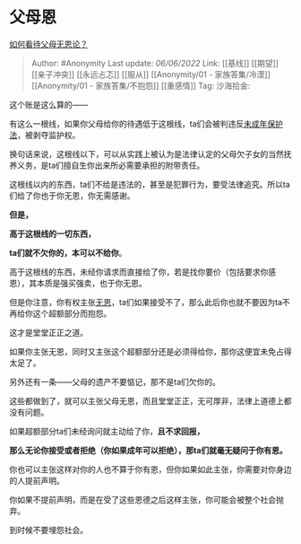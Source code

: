 # 父母恩
[如何看待父母无恩论？](https://www.zhihu.com/question/26860040/answer/2515001052)

> Author: #Anonymity
> Last update: *06/06/2022*
> Link: [[基线]] [[期望]] [[亲子冲突]] [[永远忐忑]] [[服从]] [[Anonymity/01 - 家族答集/冷漠]] [[Anonymity/01 - 家族答集/不抱怨]] [[重感情]]
> Tag:
> 沙海拾金:

这个账是这么算的——

有这么一根线，如果你父母给你的待遇低于这根线，ta们会被判违反[未成年保护法](https://www.zhihu.com/search?q=%E6%9C%AA%E6%88%90%E5%B9%B4%E4%BF%9D%E6%8A%A4%E6%B3%95&search_source=Entity&hybrid_search_source=Entity&hybrid_search_extra=%7B%22sourceType%22%3A%22answer%22%2C%22sourceId%22%3A2515001052%7D)，被剥夺监护权。

换句话来说，这根线以下，可以从实践上被认为是法律认定的父母欠子女的当然抚养义务，是ta们擅自生你出来所必需要承担的附带责任。

这根线以内的东西，ta们不给是违法的，甚至是犯罪行为，要受法律追究。所以ta们给了你也于你无恩，你无需感谢。

**但是，**

**高于这根线的一切东西，**

**ta们就不欠你的，本可以不给你**。

高于这根线的东西，未经你请求而直接给了你，若是找你要价（包括要求你感恩），其本质是强买强卖，也于你无恩。

但是你注意，你有权主张[无恩](https://www.zhihu.com/search?q=%E6%97%A0%E6%81%A9&search_source=Entity&hybrid_search_source=Entity&hybrid_search_extra=%7B%22sourceType%22%3A%22answer%22%2C%22sourceId%22%3A2515001052%7D)，ta们如果接受不了，那么此后你也就不要因为ta不再给你这个超额部分而抱怨。

这才是堂堂正正之道。

如果你主张无恩，同时又主张这个超额部分还是必须得给你，那你这便宜未免占得太足了。

另外还有一条——父母的遗产不要惦记，那不是ta们欠你的。

这些都做到了，就可以主张父母无恩，而且堂堂正正，无可厚非，法律上道德上都没有问题。

如果超额部分ta们未经询问就主动给了你，**且不求回报，**

**那么无论你接受或者拒绝（你如果成年可以拒绝），那ta们就毫无疑问于你有恩。**

你也可以主张这样对你的人也不算于你有恩，但你如果如此主张，你需要对你身边的人提前声明。

你如果不提前声明，而是在受了这些恩德之后这样主张，你可能会被整个社会抛弃。

到时候不要埋怨社会。
